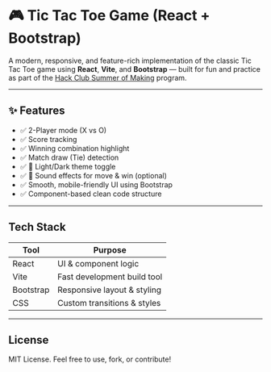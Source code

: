 # 🎮 Tic Tac Toe Game (React + Bootstrap)

A modern, responsive, and feature-rich implementation of the classic Tic Tac Toe game using **React**, **Vite**, and **Bootstrap** — built for fun and practice as part of the [Hack Club Summer of Making](https://hackclub.com/summer-of-making/) program.

---

## ✨ Features

- ✅ 2-Player mode (X vs O)
- ✅ Score tracking
- ✅ Winning combination highlight
- ✅ Match draw (Tie) detection
- ✅ 🎨 Light/Dark theme toggle
- ✅ 🎵 Sound effects for move & win (optional)
- ✅ Smooth, mobile-friendly UI using Bootstrap
- ✅ Component-based clean code structure

---


##  Tech Stack

| Tool        | Purpose                     |
|-------------|-----------------------------|
| React       | UI & component logic        |
| Vite        | Fast development build tool |
| Bootstrap   | Responsive layout & styling |
| CSS         | Custom transitions & styles |

---


## License
MIT License. Feel free to use, fork, or contribute!

